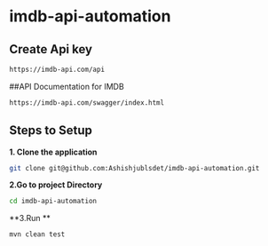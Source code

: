 # imdb-api-automation

## Create Api key
```bash
https://imdb-api.com/api 
```
##API Documentation for IMDB 
```bash
https://imdb-api.com/swagger/index.html
```

## Steps to Setup

**1. Clone the application**
```bash
git clone git@github.com:Ashishjublsdet/imdb-api-automation.git 
```
**2.Go to project Directory**
```bash
cd imdb-api-automation
```
**3.Run **
```bash
mvn clean test
```
